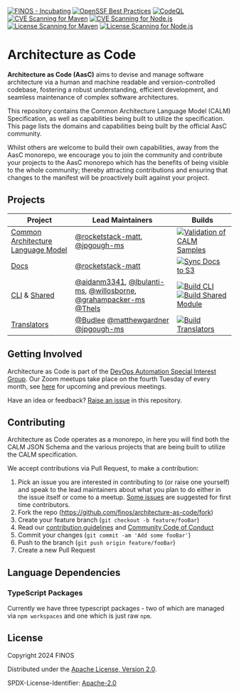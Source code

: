 [![FINOS - Incubating](https://cdn.jsdelivr.net/gh/finos/contrib-toolbox@master/images/badge-incubating.svg)](https://finosfoundation.atlassian.net/wiki/display/FINOS/Incubating)
[![OpenSSF Best Practices](https://www.bestpractices.dev/projects/8821/badge)](https://www.bestpractices.dev/projects/8821)
[![CodeQL](https://github.com/finos/architecture-as-code/actions/workflows/github-code-scanning/codeql/badge.svg)](https://github.com/finos/architecture-as-code/actions/workflows/github-code-scanning/codeql)
[![CVE Scanning for Maven](https://github.com/finos/architecture-as-code/actions/workflows/cve-scanning-maven.yml/badge.svg)](https://github.com/finos/architecture-as-code/actions/workflows/cve-scanning-maven.yml)
[![CVE Scanning for Node.js](https://github.com/finos/architecture-as-code/actions/workflows/cve-scanning-node.yml/badge.svg)](https://github.com/finos/architecture-as-code/actions/workflows/cve-scanning-node.yml)
[![License Scanning for Maven](https://github.com/finos/architecture-as-code/actions/workflows/license-scanning-maven.yml/badge.svg)](https://github.com/finos/architecture-as-code/actions/workflows/license-scanning-maven.yml)
[![License Scanning for Node.js](https://github.com/finos/architecture-as-code/actions/workflows/license-scanning-node.yml/badge.svg)](https://github.com/finos/architecture-as-code/actions/workflows/license-scanning-node.yml)

# Architecture as Code

**Architecture as Code (AasC)** aims to devise and manage software architecture via a human and machine readable and
version-controlled
codebase, fostering a robust understanding, efficient development, and seamless maintenance of complex software
architectures.

This repository contains the Common Architecture Language Model (CALM) Specification, as well as capabilities being
built to utilize the
specification. This page lists the domains and capabilities being built by the official AasC community.

Whilst others are welcome to build their own capabilities, away from the AasC monorepo, we encourage you to join the
community and contribute your projects to the AasC monorepo which has the benefits of being visible to the whole
community; thereby attracting contributions and ensuring that changes to the manifest will be proactively built against
your project.

## Projects

| Project                                      | Lead Maintainers                                                                                                                                                                                     | Builds                                                                                                                                                                                                                                                                                                                                                                                                                        |
| -------------------------------------------- | ---------------------------------------------------------------------------------------------------------------------------------------------------------------------------------------------------- | ----------------------------------------------------------------------------------------------------------------------------------------------------------------------------------------------------------------------------------------------------------------------------------------------------------------------------------------------------------------------------------------------------------------------------- |
| [Common Architecture Language Model](./calm) | [@rocketstack-matt](https://github.com/rocketstack-matt), [@jpgough-ms](https://github.com/jpgough-ms)                                                                                               | [![Validation of CALM Samples](https://github.com/finos/architecture-as-code/actions/workflows/spectral-validation.yml/badge.svg)](https://github.com/finos/architecture-as-code/actions/workflows/spectral-validation.yml)                                                                                                                                                                                                   |
| [Docs](./docs)                               | [@rocketstack-matt](https://github.com/rocketstack-matt)                                                                                                                                             | [![Sync Docs to S3](https://github.com/finos/architecture-as-code/actions/workflows/s3-docs-sync.yml/badge.svg)](https://github.com/finos/architecture-as-code/actions/workflows/s3-docs-sync.yml) |
| [CLI](./cli) & [Shared](./shared)                                | [@aidanm3341](https://github.com/aidanm3341), [@lbulanti-ms](https://github.com/lbulanti-ms), [@willosborne](https://github.com/willosborne), [@grahampacker-ms](https://github.com/grahampacker-ms) [@Thels](https://github.com/Thels) | [![Build CLI](https://github.com/finos/architecture-as-code/actions/workflows/cli-tests.yml/badge.svg)](https://github.com/finos/architecture-as-code/actions/workflows/cli-tests.yml) [![Build Shared Module](https://github.com/finos/architecture-as-code/actions/workflows/shared-tests.yml/badge.svg?branch=main)](https://github.com/finos/architecture-as-code/actions/workflows/shared-tests.yml)                                                                                                                                                                                                                                                   |                                                                                                                                                                                               |
| [Translators](./translator)                  | [@Budlee](https://github.com/Budlee) [@matthewgardner](https://github.com/matthewgardner) [@jpgough-ms](https://github.com/jpgough-ms)                                                               | [![Build Translators](https://github.com/finos/architecture-as-code/actions/workflows/translator.yml/badge.svg)](https://github.com/finos/architecture-as-code/actions/workflows/translator.yml)                                                                                                                                                                                                                              |

## Getting Involved

Architecture as Code is part of
the [DevOps Automation Special Interest Group](https://devops.finos.org/docs/working-groups/aasc/). Our Zoom meetups
take place on the fourth Tuesday of every month,
see [here](https://github.com/finos/devops-automation/issues?q=label%3Ameeting+label%3Aarchitecture-as-code+) for
upcoming and previous meetings.

Have an idea or feedback? [Raise an issue](https://github.com/finos/architecture-as-code/issues/new/choose) in this
repository.

## Contributing

Architecture as Code operates as a monorepo, in here you will find both the CALM JSON Schema and the various projects
that are being built to utilize the CALM specification.

We accept contributions via Pull Request, to make a contribution:

1. Pick an issue you are interested in contributing to (or raise one yourself) and speak to the lead maintainers about what you plan to do either in the issue itself or come to a meetup. [Some issues](https://github.com/finos/architecture-as-code/issues?q=is%3Aissue+is%3Aopen+label%3A%22good+first+issue%22) are suggested for first time contributors.
2. Fork the repo (<https://github.com/finos/architecture-as-code/fork>)
3. Create your feature branch (`git checkout -b feature/fooBar`)
4. Read our [contribution guidelines](.github/CONTRIBUTING.md)
   and [Community Code of Conduct](https://www.finos.org/code-of-conduct)
5. Commit your changes (`git commit -am 'Add some fooBar'`)
6. Push to the branch (`git push origin feature/fooBar`)
7. Create a new Pull Request

## Language Dependencies  

### TypeScript Packages

Currently we have three typescript packages - two of which are managed via `npm workspaces` and one which is just raw `npm`.


## License

Copyright 2024 FINOS

Distributed under the [Apache License, Version 2.0](http://www.apache.org/licenses/LICENSE-2.0).

SPDX-License-Identifier: [Apache-2.0](https://spdx.org/licenses/Apache-2.0)
